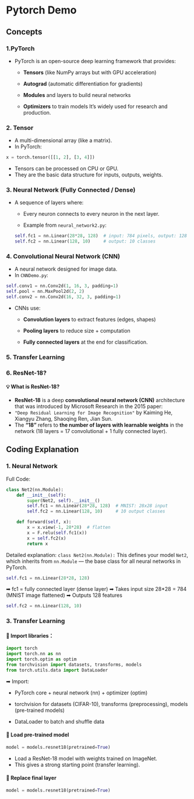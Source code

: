 # Pytorch Demo
## Concepts
### 1.PyTorch
- PyTorch is an open-source deep learning framework that provides:
    - **Tensors** (like NumPy arrays but with GPU acceleration)

    - **Autograd** (automatic differentiation for gradients)

    - **Modules** and layers to build neural networks

    - **Optimizers** to train models
    It’s widely used for research and production.

### 2. Tensor
-  A multi-dimensional array (like a matrix).
- In PyTorch:
```python
x = torch.tensor([[1, 2], [3, 4]])
```
- Tensors can be processed on CPU or GPU.
- They are the basic data structure for inputs, outputs, weights.

### 3. Neural Network (Fully Connected / Dense)
- A sequence of layers where:

    - Every neuron connects to every neuron in the next layer.

    - Example from `neural_network2.py`:
    ```python
    self.fc1 = nn.Linear(28*28, 128)  # input: 784 pixels, output: 128 neurons
    self.fc2 = nn.Linear(128, 10)     # output: 10 classes
    ```
### 4. Convolutional Neural Network (CNN)
- A neural network designed for image data.
- In `CNNDemo.py`:

```python
self.conv1 = nn.Conv2d(1, 16, 3, padding=1)
self.pool = nn.MaxPool2d(2, 2)
self.conv2 = nn.Conv2d(16, 32, 3, padding=1)
```
- CNNs use:

    - **Convolution layers** to extract features (edges, shapes)

    - **Pooling layers** to reduce size + computation

    - **Fully connected layers** at the end for classification.

### 5. Transfer Learning

### 6. ResNet-18?
#### 💡 What is ResNet-18?
- **ResNet-18** is a deep **convolutional neural network (CNN)** architecture that was introduced by Microsoft Research in the 2015 paper:
- `"Deep Residual Learning for Image Recognition"` by Kaiming He, Xiangyu Zhang, Shaoqing Ren, Jian Sun.
- The **“18”** refers to **the number of layers with learnable weights** in the network (18 layers = 17 convolutional + 1 fully connected layer).
#### 
## Coding Explanation
### 1. Neural Network
Full Code:
```python
class Net2(nn.Module):
    def __init__(self):
        super(Net2, self).__init__()
        self.fc1 = nn.Linear(28*28, 128)  # MNIST: 28x28 input
        self.fc2 = nn.Linear(128, 10)     # 10 output classes

    def forward(self, x):
        x = x.view(-1, 28*28)  # flatten
        x = F.relu(self.fc1(x))
        x = self.fc2(x)
        return x

```
Detailed explanation:
`class Net2(nn.Module):`
This defines your model `Net2`, which inherits from `nn.Module` — the base class for all neural networks in PyTorch.

```python
self.fc1 = nn.Linear(28*28, 128)

```
➡ fc1 = fully connected layer (dense layer)
➡ Takes input size 28*28 = 784 (MNIST image flattened)
➡ Outputs 128 features

```python
self.fc2 = nn.Linear(128, 10)
```

### 3. Transfer Learning

#### 📌 Import libraries：
```python
import torch
import torch.nn as nn
import torch.optim as optim
from torchvision import datasets, transforms, models
from torch.utils.data import DataLoader

```

➡ Import:

- PyTorch core + neural network (nn) + optimizer (optim)

- torchvision for datasets (CIFAR-10), transforms (preprocessing), models (pre-trained models)

- DataLoader to batch and shuffle data

#### 📌 Load pre-trained model
```python
model = models.resnet18(pretrained=True)
```
- Load a ResNet-18 model with weights trained on ImageNet.
- This gives a strong starting point (transfer learning).

#### 📌 Replace final layer
```python
model = models.resnet18(pretrained=True)

```

#### 
